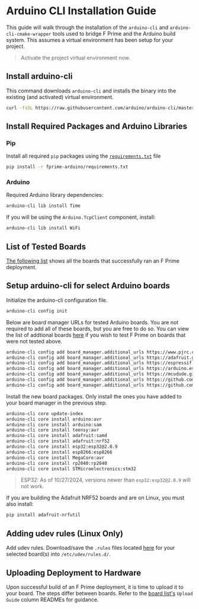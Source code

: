 # Arduino CLI Installation Guide

This guide will walk through the installation of the `arduino-cli` and `arduino-cli-cmake-wrapper` tools used to bridge F Prime and the Arduino build system. This assumes a virtual environment has been setup for your project.

> Activate the project virtual environment now.

## Install arduino-cli

This command downloads `arduino-cli` and installs the binary into the existing (and activated) virtual environment.
```sh
curl -fsSL https://raw.githubusercontent.com/arduino/arduino-cli/master/install.sh | BINDIR=$VIRTUAL_ENV/bin sh
```

## Install Required Packages and Arduino Libraries

### Pip

Install all required `pip` packages using the [`requirements.txt`](../requirements.txt) file
```sh
pip install -r fprime-arduino/requirements.txt
```

### Arduino

Required Arduino library dependencies:
```sh
arduino-cli lib install Time
```

If you will be using the `Arduino.TcpClient` component, install:
```sh
arduino-cli lib install WiFi
```

## List of Tested Boards

[The following list](./board-list.md) shows all the boards that successfully ran an F Prime deployment.

## Setup arduino-cli for select Arduino boards

Initialize the arduino-cli configuration file.
```sh
arduino-cli config init
```

Below are board manager URLs for tested Arduino boards. You are not required to add all of these boards, but you are free to do so. You can view the list of addtional boards [here](https://github.com/per1234/inoplatforms/blob/main/ino-hardware-package-list.tsv) if you wish to test F Prime on boards that were not tested above.
```sh
arduino-cli config add board_manager.additional_urls https://www.pjrc.com/teensy/package_teensy_index.json
arduino-cli config add board_manager.additional_urls https://adafruit.github.io/arduino-board-index/package_adafruit_index.json
arduino-cli config add board_manager.additional_urls https://espressif.github.io/arduino-esp32/package_esp32_index.json
arduino-cli config add board_manager.additional_urls https://arduino.esp8266.com/stable/package_esp8266com_index.json
arduino-cli config add board_manager.additional_urls https://mcudude.github.io/MegaCore/package_MCUdude_MegaCore_index.json
arduino-cli config add board_manager.additional_urls https://github.com/earlephilhower/arduino-pico/releases/download/global/package_rp2040_index.json
arduino-cli config add board_manager.additional_urls https://github.com/stm32duino/BoardManagerFiles/raw/main/package_stmicroelectronics_index.json
```

Install the new board packages. Only install the ones you have added to your board manager in the previous step.
```sh
arduino-cli core update-index
arduino-cli core install arduino:avr
arduino-cli core install arduino:sam
arduino-cli core install teensy:avr
arduino-cli core install adafruit:samd
arduino-cli core install adafruit:nrf52
arduino-cli core install esp32:esp32@2.0.9
arduino-cli core install esp8266:esp8266
arduino-cli core install MegaCore:avr
arduino-cli core install rp2040:rp2040
arduino-cli core install STMicroelectronics:stm32
```

> ESP32: As of 10/27/2024, versions newer than `esp32:esp32@2.0.9` will not work.

If you are building the Adafruit NRF52 boards and are on Linux, you must also install:
```sh
pip install adafruit-nrfutil
```

## Adding udev rules (Linux Only)
Add udev rules. Download/save the `.rules` files located [here](https://github.com/fprime-community/fprime-arduino/tree/main/docs/rules) for your selected board(s) into `/etc/udev/rules.d/`.

## Uploading Deployment to Hardware

Upon successful build of an F Prime deployment, it is time to upload it to your board. The steps differ between boards. Refer to the [board list's](./board-list.md) `Upload Guide` column READMEs for guidance.
